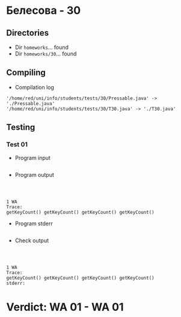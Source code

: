 # Белесова - 30
## Directories
- Dir `homeworks`... found
- Dir `homeworks/30`... found
## Compiling
- Compilation log
```
'/home/red/uni/info/students/tests/30/Pressable.java' -> './Pressable.java'
'/home/red/uni/info/students/tests/30/T30.java' -> './T30.java'

```
## Testing
### Test 01
- Program input
```

```
- Program output
```



1 WA
Trace:
getKeyCount() getKeyCount() getKeyCount() getKeyCount() 

```
- Program stderr
```

```
- Check output
```



1 WA
Trace:
getKeyCount() getKeyCount() getKeyCount() getKeyCount() 
stderr:

```
# Verdict: **WA 01** - WA 01
